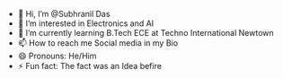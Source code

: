 - 👋 Hi, I’m @Subhranil Das
- 👀 I’m interested in Electronics and AI
- 🌱 I’m currently learning B.Tech ECE at Techno International Newtown 
- 📫 How to reach me Social media in my Bio 
- 😄 Pronouns: He/Him
- ⚡ Fun fact: The fact was an Idea befire

<!---
Subhranil2100/Subhranil2100 is a ✨ special ✨ repository because its `README.md` (this file) appears on your GitHub profile.
You can click the Preview link to take a look at your changes.
--->
